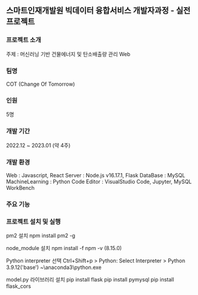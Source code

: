 ## 스마트인재개발원 빅데이터 융합서비스 개발자과정 - 실전프로젝트

### 프로젝트 소개
주제 : 머신러닝 기반 건물에너지 및 탄소배출량 관리 Web
### 팀명
COT (Change Of Tomorrow)
### 인원
5명
### 개발 기간
2022.12 ~ 2023.01 (약 4주)
### 개발 환경
Web : Javascript, React
Server : Node.js v16.17.1, Flask
DataBase : MySQL
MachineLearning : Python
Code Editor : VisualStudio Code, Jupyter, MySQL WorkBench
### 주요 기능


### 프로젝트 설치 및 실행
pm2 설치
npm install pm2 -g 

node_module 설치
npm install -f
npm -v (8.15.0)

Python interpreter 선택
Ctrl+Shift+p > Python: Select Interpreter > Python 3.9.12('base') ~\anaconda3\python.exe

model.py 라이브러리 설치
pip install flask
pip install pymysql
pip install flask_cors
